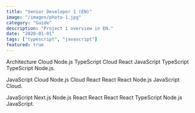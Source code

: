 ```yaml
---
title: "Senior Developer 1 (EN)"
image: "/images/photo-1.jpg"
category: "Guide"
description: "Project 1 overview in EN."
date: "2020-01-01"
tags: ["typescript", "javascript"]
featured: true
---
```


Architecture Cloud Node.js TypeScript Cloud React JavaScript TypeScript TypeScript Node.js.

JavaScript Cloud Node.js Cloud React React React Node.js JavaScript Cloud.

JavaScript Next.js Node.js React React React React TypeScript Node.js JavaScript.

